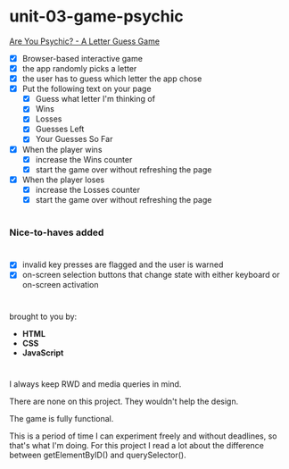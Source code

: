 # unit-03-game-psychic

[Are You Psychic? - A Letter Guess Game](https://rkaseman.github.io/unit-03-game-psychic/)

- [x] Browser-based interactive game
- [x] the app randomly picks a letter
- [x] the user has to guess which letter the app chose
- [x] Put the following text on your page
  - [x] Guess what letter I'm thinking of
  - [x] Wins
  - [x] Losses
  - [x] Guesses Left
  - [x] Your Guesses So Far
- [x] When the player wins
  - [x] increase the Wins counter
  - [x] start the game over without refreshing the page
- [x] When the player loses
  - [x] increase the Losses counter
  - [x] start the game over without refreshing the page
#
### Nice-to-haves added
#
- [x] invalid key presses are flagged and the user is warned
- [x] on-screen selection buttons that change state with either keyboard or on-screen activation
#
brought to you by:
- **HTML**
- **CSS**
- **JavaScript**
#
I always keep RWD and media queries in mind.

There are none on this project. They wouldn't help the design.

The game is fully functional.

This is a period of time I can experiment freely and without deadlines, so that's what I'm doing. For this project I read a lot about the difference between getElementByID() and querySelector().